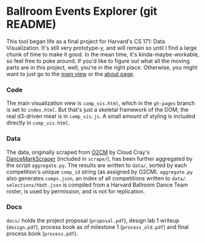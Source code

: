 Ballroom Events Explorer (git README)
===================
This tool began life as a final project for Harvard's CS 171: Data Visualization. It's still very prototype-y, and will remain so until I find a large chunk of time to make it good. In the mean time, it's kinda-maybe-workable, so feel free to poke around. If you'd like to figure out what all the moving parts are in this project, well, you're in the right place. Otherwise, you might want to just go to the [main view](index.html) or the [about page](about.html).

### Code
The main visualization view is `comp_vis.html`, which in the `gh-pages` branch is set to `index.html`. But that's just a skeletal framework of the DOM; the real d3-driven meat is in `comp_vis.js`. A small amount of styling is included directly in `comp_vis.html`.

### Data
The data, originally scraped from [O2CM](http://www.o2cm.com/) by Cloud Cray's [DanceMarkScraper](https://github.com/CloudCray/DanceMarkScraper/) (included in `scrape/`), has been further aggregated by the script `aggregate.py`. The results are written to `data/`, sorted by each competition's unique `comp_id` string (as assigned by O2CM). `aggregate.py` also generates `comps.json`, an index of all competitions written to `data/`. `selections/hbdt.json` is compiled from a Harvard Ballroom Dance Team roster, is used by permission, and is not for replication.

### Docs
`docs/` holds the project proposal (`proposal.pdf`), design lab 1 writeup (`design.pdf`), process book as of milestone 1 (`process_old.pdf`) and final process book (`process.pdf`).
